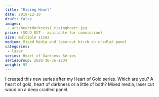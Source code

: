 ```yaml
---
title: "Rising Heart"
date: 2019-12-10
draft: false
images:
 - art/heartdarkness1_risingheart.jpg
price: (SOLD OUT - available for commission)
size: multiple sizes 
medium: Mixed Media and lasercut birch on cradled panel
categories:
 - laser
series: Heart of Darkness Series
seriesGroup: 2020-36-36-1234
weight: 92
---
```


I created this new series after my Heart of Gold series. Which are you? A heart of gold, heart of darkness or a little of both?  Mixed media, laser cut wood on a deep cradled panel.